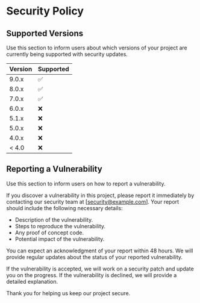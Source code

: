 # Security Policy

## Supported Versions

Use this section to inform users about which versions of your project are
currently being supported with security updates.

| Version | Supported          |
| ------- | ------------------ |
| 9.0.x   | :white_check_mark: |
| 8.0.x   | :white_check_mark: |
| 7.0.x   | :white_check_mark: |
| 6.0.x   | :x:                |
| 5.1.x   | :x:                |
| 5.0.x   | :x:                |
| 4.0.x   | :x:                |
| < 4.0   | :x:                |

## Reporting a Vulnerability

Use this section to inform users on how to report a vulnerability.

If you discover a vulnerability in this project, please report it immediately by contacting our security team at [security@example.com]. Your report should include the following necessary details:

- Description of the vulnerability.
- Steps to reproduce the vulnerability.
- Any proof of concept code.
- Potential impact of the vulnerability.

You can expect an acknowledgment of your report within 48 hours. We will provide regular updates about the status of your reported vulnerability.

If the vulnerability is accepted, we will work on a security patch and update you on the progress. If the vulnerability is declined, we will provide a detailed explanation.

Thank you for helping us keep our project secure.